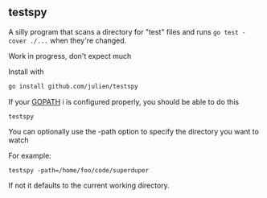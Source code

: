 testspy
---

A silly program that scans a directory for "test" files and
runs `go test -cover ./...` when they're changed.

Work in progress, don't expect much

Install with

```bash
go install github.com/julien/testspy
```

If your [GOPATH](https://golang.org/doc/code.html#GOPATH) i
is configured properly, you should be able to do this

```shell
testspy
```

You can optionally use the -path option to specify the directory
you want to watch

For example:

```shell
testspy -path=/home/foo/code/superduper
```

If not it defaults to the current working directory.





